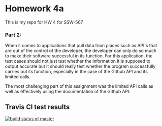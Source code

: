 # Homework 4a

This is my repo for HW 4 for SSW-567

### Part 2:

When it comes to applications that pull data from places such as API's that are out of the control of the developer, the developer can only do so much to make their software successful in its function. For this application, the test cases should not just test whether the information it is supposed to output accurate but it should really test whether the program successfully carries out its function, especially in the case of the Github API and its limited calls.

The most challenging part of this assignment was the limited API calls as well as effectively using the documentation of the Github API.

## Travis CI test results

[![build status of master](https://travis-ci.org/BlackRoseRipp/SSW567-HW4.svg?branch=master)](https://travis-ci.org/BlackRoseRipp/SSW567-HW4)